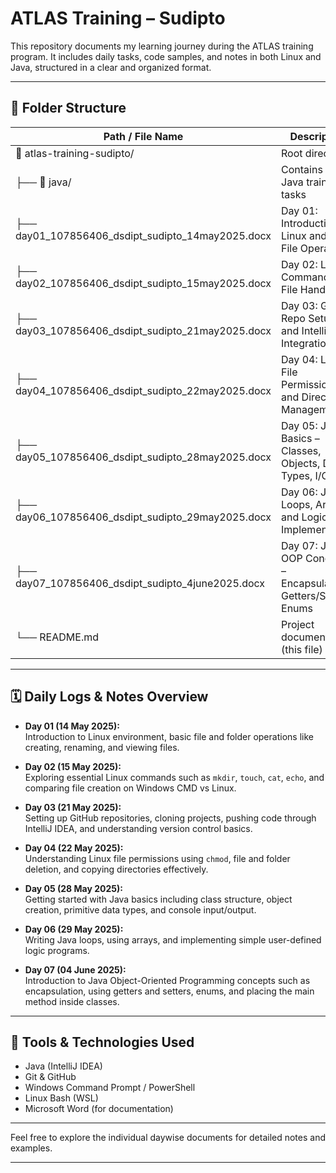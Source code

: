 # ATLAS Training – Sudipto

This repository documents my learning journey during the ATLAS training program. It includes daily tasks, code samples, and notes in both Linux and Java, structured in a clear and organized format.

---

## 📁 Folder Structure

| Path / File Name                                         | Description                               |
|---------------------------------------------------------|-------------------------------------------|
| 📂 atlas-training-sudipto/                              | Root directory                            |
| ├── 📁 java/                                            | Contains all Java training tasks          |
| ├── day01_107856406_dsdipt_sudipto_14may2025.docx      | Day 01: Introduction to Linux and Basic File Operations |
| ├── day02_107856406_dsdipt_sudipto_15may2025.docx      | Day 02: Linux Commands and File Handling  |
| ├── day03_107856406_dsdipt_sudipto_21may2025.docx      | Day 03: GitHub Repo Setup and IntelliJ Integration |
| ├── day04_107856406_dsdipt_sudipto_22may2025.docx      | Day 04: Linux File Permissions and Directory Management |
| ├── day05_107856406_dsdipt_sudipto_28may2025.docx      | Day 05: Java Basics – Classes, Objects, Data Types, I/O |
| ├── day06_107856406_dsdipt_sudipto_29may2025.docx      | Day 06: Java Loops, Arrays, and Logic Implementation |
| ├── day07_107856406_dsdipt_sudipto_4june2025.docx      | Day 07: Java OOP Concepts – Encapsulation, Getters/Setters, Enums |
| └── README.md                                          | Project documentation (this file)         |

---

## 🗓️ Daily Logs & Notes Overview

- **Day 01 (14 May 2025):**  
  Introduction to Linux environment, basic file and folder operations like creating, renaming, and viewing files.

- **Day 02 (15 May 2025):**  
  Exploring essential Linux commands such as `mkdir`, `touch`, `cat`, `echo`, and comparing file creation on Windows CMD vs Linux.

- **Day 03 (21 May 2025):**  
  Setting up GitHub repositories, cloning projects, pushing code through IntelliJ IDEA, and understanding version control basics.

- **Day 04 (22 May 2025):**  
  Understanding Linux file permissions using `chmod`, file and folder deletion, and copying directories effectively.

- **Day 05 (28 May 2025):**  
  Getting started with Java basics including class structure, object creation, primitive data types, and console input/output.

- **Day 06 (29 May 2025):**  
  Writing Java loops, using arrays, and implementing simple user-defined logic programs.

- **Day 07 (04 June 2025):**  
  Introduction to Java Object-Oriented Programming concepts such as encapsulation, using getters and setters, enums, and placing the main method inside classes.

---

## 🧪 Tools & Technologies Used

- Java (IntelliJ IDEA)  
- Git & GitHub  
- Windows Command Prompt / PowerShell  
- Linux Bash (WSL)  
- Microsoft Word (for documentation)

---

Feel free to explore the individual daywise documents for detailed notes and examples.

---

